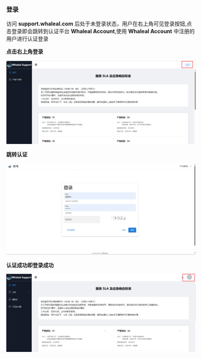 ### 登录

访问 __support.whaleal.com__ 后处于未登录状态，用户在右上角可见登录按钮,点击登录即会跳转到认证平台 __Whaleal Account__,使用 __Whaleal Account__ 中注册的用户进行认证登录

__点击右上角登录__

![loginPage.png](../../../images/whalealSupport/loginPage.png)

__跳转认证__

![authentication.png](../../../images/whalealSupport/authentication.png)

__认证成功即登录成功__

![authenticationSuccessful.png](../../../images/whalealSupport/authenticationSuccessful.png)

